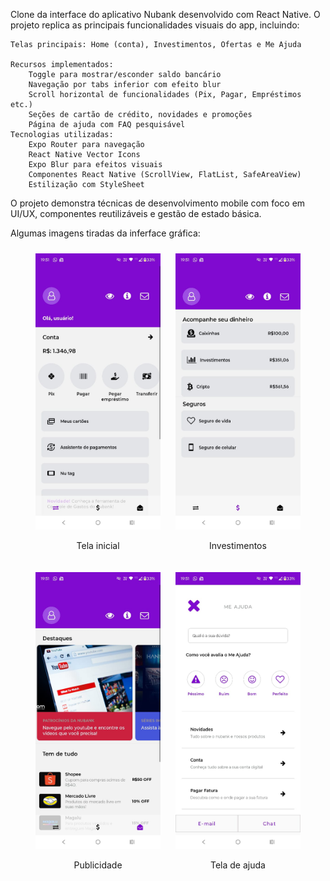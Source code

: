 Clone da interface do aplicativo Nubank desenvolvido com React Native. O projeto replica as principais funcionalidades visuais do app, incluindo:

    Telas principais: Home (conta), Investimentos, Ofertas e Me Ajuda
    
    Recursos implementados:
        Toggle para mostrar/esconder saldo bancário
        Navegação por tabs inferior com efeito blur
        Scroll horizontal de funcionalidades (Pix, Pagar, Empréstimos etc.)
        Seções de cartão de crédito, novidades e promoções
        Página de ajuda com FAQ pesquisável
    Tecnologias utilizadas:
        Expo Router para navegação
        React Native Vector Icons
        Expo Blur para efeitos visuais
        Componentes React Native (ScrollView, FlatList, SafeAreaView)
        Estilização com StyleSheet
        
O projeto demonstra técnicas de desenvolvimento mobile com foco em UI/UX, componentes reutilizáveis e gestão de estado básica.

Algumas imagens tiradas da inferface gráfica:

<div align="center">
  <div style="text-align: center;">
    <div style="display: inline-block; margin: 10px;">
      <img src="./preview/IMG-20250615-WA0023.jpg" alt="Tela inicial" width="200px" />
      <p>Tela inicial</p>
    </div>
    <div style="display: inline-block; margin: 10px;">
      <img src="./preview/IMG-20250615-WA0024.jpg" alt="Tela investimentos" width="200px" />
      <p>Investimentos</p>
    </div>
    <div style="display: inline-block; margin: 10px;">
      <img src="./preview/IMG-20250615-WA0025.jpg" alt="Tela publicidade" width="200px" />
      <p>Publicidade</p>
    </div>
    <div style="display: inline-block; margin: 10px;">
      <img src="./preview/IMG-20250615-WA0022.jpg" alt="Tela ajuda" width="200px" />
      <p>Tela de ajuda</p>
    </div>
  </div>
</div>




